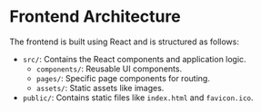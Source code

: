 # Frontend Architecture

The frontend is built using React and is structured as follows:

- `src/`: Contains the React components and application logic.
  - `components/`: Reusable UI components.
  - `pages/`: Specific page components for routing.
  - `assets/`: Static assets like images.
- `public/`: Contains static files like `index.html` and `favicon.ico`.

